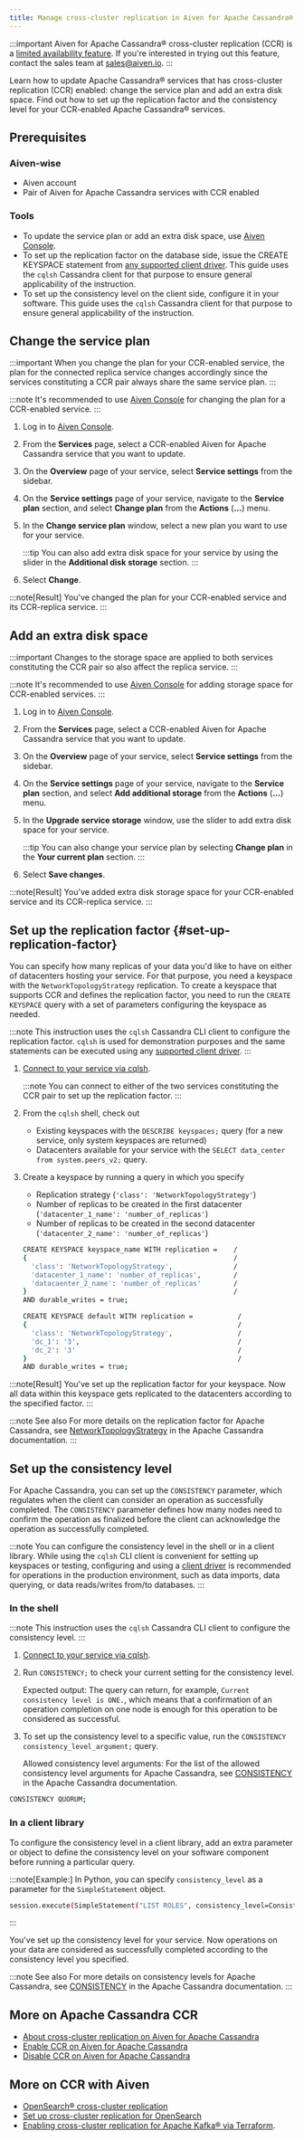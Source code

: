 ```yaml
---
title: Manage cross-cluster replication in Aiven for Apache Cassandra®
---
```


:::important
Aiven for Apache Cassandra® cross-cluster replication (CCR) is a
[limited availability feature](/docs/platform/concepts/beta_services). If you\'re interested in trying out this feature, contact
the sales team at [sales@aiven.io](mailto:sales@aiven.io).
:::

Learn how to update Apache Cassandra® services that has cross-cluster
replication (CCR) enabled: change the service plan and add an extra disk
space. Find out how to set up the replication factor and the consistency
level for your CCR-enabled Apache Cassandra® services.

## Prerequisites

### Aiven-wise

-   Aiven account
-   Pair of Aiven for Apache Cassandra services with CCR enabled

### Tools

-   To update the service plan or add an extra disk space, use [Aiven
    Console](https://console.aiven.io/).
-   To set up the replication factor on the database side, issue the
    CREATE KEYSPACE statement from [any supported client
    driver](https://cassandra.apache.org/doc/latest/cassandra/getting_started/drivers.html).
    This guide uses the `cqlsh` Cassandra client for that purpose to
    ensure general applicability of the instruction.
-   To set up the consistency level on the client side, configure it in
    your software. This guide uses the `cqlsh` Cassandra client for that
    purpose to ensure general applicability of the instruction.

## Change the service plan

:::important
When you change the plan for your CCR-enabled service, the plan for the
connected replica service changes accordingly since the services
constituting a CCR pair always share the same service plan.
:::

:::note
It\'s recommended to use [Aiven Console](https://console.aiven.io/) for
changing the plan for a CCR-enabled service.
:::

1.  Log in to [Aiven Console](https://console.aiven.io/).

2.  From the **Services** page, select a CCR-enabled Aiven for Apache
    Cassandra service that you want to update.

3.  On the **Overview** page of your service, select **Service
    settings** from the sidebar.

4.  On the **Service settings** page of your service, navigate to the
    **Service plan** section, and select **Change plan** from the
    **Actions** (**\...**) menu.

5.  In the **Change service plan** window, select a new plan you want to
    use for your service.

    :::tip
    You can also add extra disk space for your service by using the
    slider in the **Additional disk storage** section.
    :::

6.  Select **Change**.

:::note[Result]
You\'ve changed the plan for your CCR-enabled service and its
CCR-replica service.
:::

## Add an extra disk space

:::important
Changes to the storage space are applied to both services constituting
the CCR pair so also affect the replica service.
:::

:::note
It\'s recommended to use [Aiven Console](https://console.aiven.io/) for
adding storage space for CCR-enabled services.
:::

1.  Log in to [Aiven Console](https://console.aiven.io/).

2.  From the **Services** page, select a CCR-enabled Aiven for Apache
    Cassandra service that you want to update.

3.  On the **Overview** page of your service, select **Service
    settings** from the sidebar.

4.  On the **Service settings** page of your service, navigate to the
    **Service plan** section, and select **Add additional storage** from
    the **Actions** (**\...**) menu.

5.  In the **Upgrade service storage** window, use the slider to add
    extra disk space for your service.

    :::tip
    You can also change your service plan by selecting **Change plan**
    in the **Your current plan** section.
    :::

6.  Select **Save changes**.

:::note[Result]
You\'ve added extra disk storage space for your CCR-enabled service and
its CCR-replica service.
:::

## Set up the replication factor {#set-up-replication-factor}

You can specify how many replicas of your data you\'d like to have on
either of datacenters hosting your service. For that purpose, you need a
keyspace with the `NetworkTopologyStrategy` replication. To create a
keyspace that supports CCR and defines the replication factor, you need
to run the `CREATE KEYSPACE` query with a set of parameters configuring
the keyspace as needed.

:::note
This instruction uses the `cqlsh` Cassandra CLI client to configure the
replication factor. `cqlsh` is used for demonstration purposes and the
same statements can be executed using any [supported client
driver](https://cassandra.apache.org/doc/latest/cassandra/getting_started/drivers.html).
:::

1.  [Connect to your service via cqlsh](/docs/products/cassandra/howto/connect-cqlsh-cli).

    :::note
    You can connect to either of the two services constituting the CCR
    pair to set up the replication factor.
    :::

2.  From the `cqlsh` shell, check out

    -   Existing keyspaces with the `DESCRIBE keyspaces;` query (for a
        new service, only system keyspaces are returned)
    -   Datacenters available for your service with the
        `SELECT data_center from system.peers_v2;` query.

3.  Create a keyspace by running a query in which you specify

    -   Replication strategy (`'class': 'NetworkTopologyStrategy'`)
    -   Number of replicas to be created in the first datacenter
        (`'datacenter_1_name': 'number_of_replicas'`)
    -   Number of replicas to be created in the second datacenter
        (`'datacenter_2_name': 'number_of_replicas'`)

    ``` bash
    CREATE KEYSPACE keyspace_name WITH replication =    /
    {                                                   /
      'class': 'NetworkTopologyStrategy',               /
      'datacenter_1_name': 'number_of_replicas',        /
      'datacaenter_2_name': 'number_of_replicas'        /
    }                                                   /
    AND durable_writes = true;
    ```

    ```bash title="Example"
    CREATE KEYSPACE default WITH replication =           /
    {                                                    /
      'class': 'NetworkTopologyStrategy',                /
      'dc_1': '3',                                       /
      'dc_2': '3'                                        /
    }                                                    /
    AND durable_writes = true;
    ```

:::note[Result]
You\'ve set up the replication factor for your keyspace. Now all data
within this keyspace gets replicated to the datacenters according to the
specified factor.
:::

:::note See also
For more details on the replication factor for Apache Cassandra, see
[NetworkTopologyStrategy](https://cassandra.apache.org/doc/4.1/cassandra/cql/ddl.html#networktopologystrategy)
in the Apache Cassandra documentation.
:::

## Set up the consistency level

For Apache Cassandra, you can set up the `CONSISTENCY` parameter, which
regulates when the client can consider an operation as successfully
completed. The `CONSISTENCY` parameter defines how many nodes need to
confirm the operation as finalized before the client can acknowledge the
operation as successfully completed.

:::note
You can configure the consistency level in the shell or in a client
library. While using the `cqlsh` CLI client is convenient for setting up
keyspaces or testing, configuring and using a [client
driver](https://cassandra.apache.org/doc/latest/cassandra/getting_started/drivers.html)
is recommended for operations in the production environment, such as
data imports, data querying, or data reads/writes from/to databases.
:::

### In the shell

:::note
This instruction uses the `cqlsh` Cassandra CLI client to configure the
consistency level.
:::

1.  [Connect to your service via cqlsh](/docs/products/cassandra/howto/connect-cqlsh-cli).

2.  Run `CONSISTENCY;` to check your current setting for the consistency
    level.

    Expected output: The query can return, for example,
    `Current consistency level is ONE.`, which means that a confirmation
    of an operation completion on one node is enough for this operation
    to be considered as successful.

3.  To set up the consistency level to a specific value, run the
    `CONSISTENCY consistency_level_argument;` query.

    Allowed consistency level arguments: For the list of the allowed
    consistency level arguments for Apache Cassandra, see
    [CONSISTENCY](https://cassandra.apache.org/doc/4.1/cassandra/tools/cqlsh.html#consistency)
    in the Apache Cassandra documentation.

```bash title="Example"
CONSISTENCY QUORUM;
```

### In a client library

To configure the consistency level in a client library, add an extra
parameter or object to define the consistency level on your software
component before running a particular query.

:::note[Example:]
In Python, you can specify `consistency_level` as a parameter for the
`SimpleStatement` object.

``` bash
session.execute(SimpleStatement("LIST ROLES", consistency_level=ConsistencyLevel.ALL))
```
:::

You\'ve set up the consistency level for your service. Now operations on
your data are considered as successfully completed according to the
consistency level you specified.

:::note See also
For more details on consistency levels for Apache Cassandra, see
[CONSISTENCY](https://cassandra.apache.org/doc/4.1/cassandra/tools/cqlsh.html#consistency)
in the Apache Cassandra documentation.
:::

## More on Apache Cassandra CCR

-   [About cross-cluster replication on Aiven for Apache Cassandra](/docs/products/cassandra/concepts/cross-cluster-replication)
-   [Enable CCR on Aiven for Apache Cassandra](/docs/products/cassandra/howto/enable-cross-cluster-replication)
-   [Disable CCR on Aiven for Apache Cassandra](/docs/products/cassandra/howto/disable-cross-cluster-replication)

## More on CCR with Aiven

-   [OpenSearch® cross-cluster replication](/docs/products/opensearch/concepts/cross-cluster-replication-opensearch)
-   [Set up cross-cluster replication for OpenSearch](/docs/products/opensearch/howto/setup-cross-cluster-replication-opensearch)
-   [Enabling cross-cluster replication for Apache Kafka® via
    Terraform](https://aiven.io/developer/kafka-mirrormaker-crosscluster).
